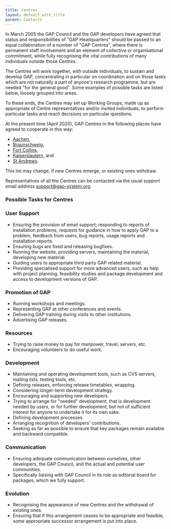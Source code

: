 ```yaml
---
title: Centres
layout: default_with_title
parent: Contacts
---
```


In March 2005 the GAP Council and the GAP developers have agreed that
status and responsibilities of "GAP Headquarters" should be passed to
an equal collaboration of a number of "GAP Centres", where there is
permanent staff involvement and an element of collective or
organisational commitment, while fully recognising the vital
contributions of many individuals outside those Centres.

The Centres will work together, with outside individuals, to sustain and
develop GAP, concentrating in particular on coordination and on those
tasks which are not naturally a part of anyone's research programme,
but are needed "for the general good". Some examples of possible tasks
are listed below, loosely grouped into areas.

To these ends, the Centres may set up Working Groups, made up as
appropriate of Centre representatives and/or invited individuals, to
perform particular tasks and reach decisions on particular questions.

At the present time (April 2020), GAP Centres in the following places
have agreed to cooperate in this way:

- [Aachen](http://www.math.rwth-aachen.de/LDFM/),
- [Braunschweig](https://www.tu-braunschweig.de/iaa/),
- [Fort Collins](https://www.math.colostate.edu/~hulpke/CGT/CGT.html),
- [Kaiserslautern](https://math.rptu.de/ags/agag/), and
- [St Andrews](https://www-circa.mcs.st-and.ac.uk/).

This list may change, if new Centres emerge, or existing ones withdraw.

Representatives of all the Centres can be contacted via the usual
support email address <support@gap-system.org>.

### Possible Tasks for Centres

### User Support

- Ensuring the provision of email support; responding to reports of
  installation problems, requests for guidance in how to apply GAP to
  a problem, feedback from users, bug reports, usage reports and
  installation reports.
- Ensuring bugs are fixed and releasing bugfixes.
- Running the website, providing servers, maintaining the material,
  developing new material.
- Guiding users to appropriate third party GAP related material.
- Providing specialised support for more advanced users, such as help
  with project planning, feasibility studies and package development
  and access to development versions of GAP.

### Promotion of GAP

- Running workshops and meetings.
- Representing GAP at other conferences and events.
- Delivering GAP training during visits to other institutions.
- Advertising GAP releases.

### Resources

- Trying to raise money to pay for manpower, travel, servers, etc.
- Encouraging volunteers to do useful work.

### Development

- Maintaining and operating development tools, such as CVS servers,
  mailing lists, testing tools, etc.
- Defining releases, enforcing release timetables, wrapping.
- Considering longer-term development strategy.
- Encouraging and supporting new developers.
- Trying to arrange for "needed" development, that is development
  needed by users, or for further development, but not of sufficient
  interest for anyone to undertake it for its own sake.
- Defining development processes.
- Arranging recognition of developers' contributions.
- Seeking as far as possible to ensure that key packages remain
  available and backward compatible.

### Communication

- Ensuring adequate communication between ourselves, other developers,
  the GAP Council, and the actual and potential user communities.
- Specifically liaising with GAP Council in its role as editorial
  board for packages, which we fully support.

### Evolution

- Recognising the appearance of new Centres and the withdrawal of
  existing ones.
- Ensuring that if this arrangement ceases to be appropriate and
  feasible, some appropriate successor arrangement is put into place.
